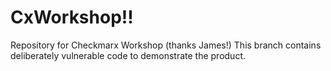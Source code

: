 # CxWorkshop!!
Repository for Checkmarx Workshop (thanks James!)
This branch contains deliberately vulnerable code to demonstrate the product.

